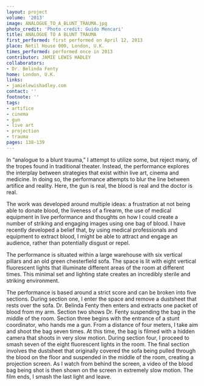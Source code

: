 ```yaml
---
layout: project
volume: '2013'
image: ANALOGUE_TO_A_BLUNT_TRAUMA.jpg
photo_credit: 'Photo credit: Guido Mencari'
title: ANALOGUE TO A BLUNT TRAUMA
first_performed: first performed on April 12, 2013
place: Netil House 000, London, U.K.
times_performed: performed once in 2013
contributor: JAMIE LEWIS HADLEY
collaborators:
- Dr. Belinda Fenty
home: London, U.K.
links:
- jamielewishadley.com
contact: ''
footnote: ''
tags:
- artifice
- cinema
- gun
- live art
- projection
- trauma
pages: 138-139
---
```


In “analogue to a blunt trauma,” I attempt to utilize some, but reject many, of the tropes found in traditional theater. Instead, the performance explores the interplay between strategies that exist within live art, cinema and medicine. In doing so, the performance attempts to blur the line between artifice and reality. Here, the gun is real, the blood is real and the doctor is real.

The work was developed around multiple ideas: a frustration at not being able to donate blood, the liveness of a firearm, the use of medical equipment in live performance and thoughts on how I could create a number of striking and engaging images using one bag of blood. I have recently developed a belief that, by using medical professionals and equipment to extract blood, I might be able to attract and engage an audience, rather than potentially disgust or repel.

The performance is situated within a large warehouse with six vertical pillars and an old green chesterfield sofa. The space is lit with eight vertical fluorescent lights that illuminate different areas of the room at different times. This minimal set and lighting state creates an incredibly sterile and striking environment.

The performance is based around a strict score and can be broken into five sections. During section one, I enter the space and remove a dustsheet that rests over the sofa. Dr. Belinda Fenty then enters and extracts one packet of blood from my arm. Section two shows Dr. Fenty suspending the bag in the middle of the room. Section three begins with the entrance of a stunt coordinator, who hands me a gun. From a distance of four meters, I take aim and shoot the bag seven times. At this time, the bag is filmed with a hidden camera that shoots in very slow motion. During section four, I proceed to smash seven of the eight fluorescent lights in the room. The final section involves the dustsheet that originally covered the sofa being pulled through the blood on the floor and suspended in the middle of the room, creating a projection screen. As I watch from behind the screen, a video of the blood bag being shot is then shown on the screen in extremely slow motion. The film ends, I smash the last light and leave.
